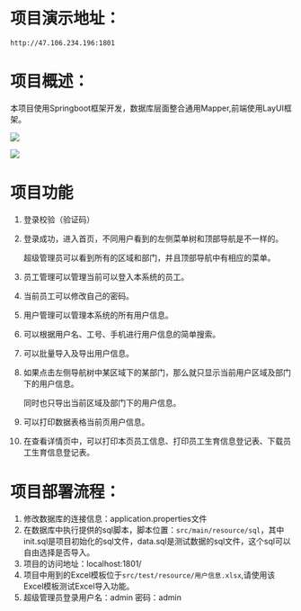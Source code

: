 # 项目演示地址：

`http://47.106.234.196:1801`

# 项目概述：

本项目使用Springboot框架开发，数据库层面整合通用Mapper,前端使用LayUI框架。

![](https://github.com/huowolf/power/blob/master/src/test/resources/20181209172712.png)

![](https://github.com/huowolf/power/blob/master/src/test/resources/20181209170507.png)

# 项目功能

1. 登录校验（验证码）

2. 登录成功，进入首页，不同用户看到的左侧菜单树和顶部导航是不一样的。

   超级管理员可以看到所有的区域和部门，并且顶部导航中有相应的菜单。

3. 员工管理可以管理当前可以登入本系统的员工。

4. 当前员工可以修改自己的密码。

5. 用户管理可以管理本系统的所有用户信息。

6. 可以根据用户名、工号、手机进行用户信息的简单搜索。

7. 可以批量导入及导出用户信息。

8. 如果点击左侧导航树中某区域下的某部门，那么就只显示当前用户区域及部门下的用户信息。

   同时也只导出当前区域及部门下的用户信息。

9. 可以打印数据表格当前页用户信息。

10. 在查看详情页中，可以打印本页员工信息、打印员工生育信息登记表、下载员工生育信息登记表。

# 项目部署流程：

1. 修改数据库的连接信息：application.properties文件
2. 在数据库中执行提供的sql脚本，脚本位置：`src/main/resource/sql`，其中init.sql是项目初始化的sql文件，data.sql是测试数据的sql文件，这个sql可以自由选择是否导入。
3. 项目的访问地址：localhost:1801/
4. 项目中用到的Excel模板位于`src/test/resource/用户信息.xlsx`,请使用该Excel模板测试Excel导入功能。
5. 超级管理员登录用户名：admin 密码：admin



